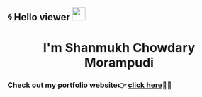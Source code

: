 ## 🌀 Hello viewer <img src="https://raw.githubusercontent.com/iampavangandhi/iampavangandhi/master/gifs/Hi.gif" width="30px">
<h1 align="center">I'm Shanmukh Chowdary Morampudi</h1>

### Check out my portfolio website👉 [click here](https://shanmukhchowdary147.github.io/)👨‍💻
<!--
**shanmukhchowdary147/shanmukhchowdary147** is a ✨ _special_ ✨ repository because its `README.md` (this file) appears on your GitHub profile.

Here are some ideas to get you started:

- 🔭 I’m currently working on ...
- 🌱 I’m currently learning ...
- 👯 I’m looking to collaborate on ...
- 🤔 I’m looking for help with ...
- 💬 Ask me about ...
- 📫 How to reach me: ...
- 😄 Pronouns: ...
- ⚡ Fun fact: ...
-->
